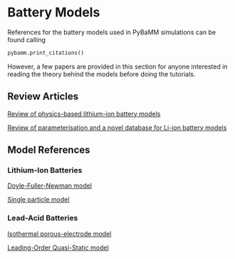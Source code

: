 # Battery Models

References for the battery models used in PyBaMM simulations can be found calling
```python
pybamm.print_citations()
```
However, a few papers are provided in this section for anyone interested in reading the theory
behind the models before doing the tutorials.

## Review Articles

[Review of physics-based lithium-ion battery models](https://iopscience.iop.org/article/10.1088/2516-1083/ac7d31)

[Review of parameterisation and a novel database for Li-ion battery models](https://iopscience.iop.org/article/10.1088/2516-1083/ac692c)

## Model References

### Lithium-Ion Batteries

[Doyle-Fuller-Newman model](https://iopscience.iop.org/article/10.1149/1.2221597)

[Single particle model](https://iopscience.iop.org/article/10.1149/2.0341915jes)


### Lead-Acid Batteries

[Isothermal porous-electrode model](https://iopscience.iop.org/article/10.1149/2.0301910jes)

[Leading-Order Quasi-Static model](https://iopscience.iop.org/article/10.1149/2.0441908jes)
